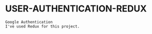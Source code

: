 # USER-AUTHENTICATION-REDUX

    Google Authentication
    I've used Redux for this project.
      
